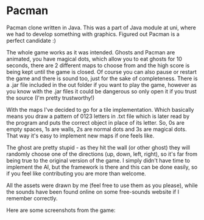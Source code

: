 # Pacman

Pacman clone written in Java. This was a part of Java module at uni, where we had to develop something with graphics. Figured out Pacman
is a perfect candidate :) 

The whole game works as it was intended. Ghosts and Pacman are animated, you have magical dots, which allow you to eat ghosts for 10 seconds,
there are 2 different maps to choose from and the high score is being kept until the game is closed. Of course you can also pause or restart
the game and there is sound too, just for the sake of completeness. There is a .jar file included in the out folder if
you want to play the game, however as you know with the .jar files it could be dangerous so only open it if you trust the source 
(I'm pretty trustworthy!)

With the maps I've decided to go for a tile implementation. Which basically means you draw a pattern of 0123 letters in .txt file which is
later read by the program and puts the correct object in place of its letter. So, 0s are empty spaces, 1s are walls, 2s are normal dots
and 3s are magical dots. That way it's easy to implement new maps if one feels like.

The ghost are pretty stupid - as they hit the wall (or other ghost) they will randomly choose one of the directions (up, down, left, right),
so it's far from being true to the original version of the game. I simply didn't have time to implement the AI, but the framework is there
and this can be done easily, so if you feel like contributing you are more than welcome.

All the assets were drawn by me (feel free to use them as you please), while the sounds have been found online on some free-sounds website
if I remember correctly. 

Here are some screenshots from the game:
